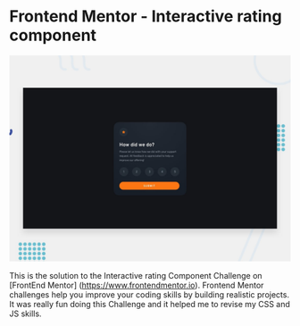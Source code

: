 # Frontend Mentor - Interactive rating component

![Design preview for the Interactive rating component coding challenge](./design/desktop-preview.jpg)

This is the solution to the Interactive rating Component Challenge on [FrontEnd Mentor] (https://www.frontendmentor.io). Frontend Mentor challenges help you improve your coding skills by building realistic projects. 
It was really fun doing this Challenge and it helped me to revise my CSS and JS skills. 

